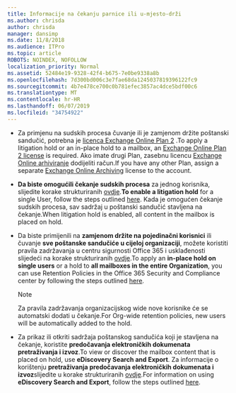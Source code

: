 ```yaml
---
title: Informacije na čekanju parnice ili u-mjesto-drži
ms.author: chrisda
author: chrisda
manager: dansimp
ms.date: 11/8/2018
ms.audience: ITPro
ms.topic: article
ROBOTS: NOINDEX, NOFOLLOW
localization_priority: Normal
ms.assetid: 52484e19-9328-42f4-b675-7e0be9338a8b
ms.openlocfilehash: 7d300bd006c3e7fae68da1245037819396122fc9
ms.sourcegitcommit: 4b7e478ce700c0b781efec3857ac4dce5bdf00c6
ms.translationtype: MT
ms.contentlocale: hr-HR
ms.lasthandoff: 06/07/2019
ms.locfileid: "34754922"
---
```

- <span data-ttu-id="ecbe4-102">Za primjenu na sudskih procesa čuvanje ili je zamjenom držite poštanski sandučić, potrebna je [licenca Exchange Online Plan 2](https://docs.microsoft.com/office365/servicedescriptions/office-365-platform-service-description/office-365-plan-options) .</span><span class="sxs-lookup"><span data-stu-id="ecbe4-102">To apply a litigation hold or an in-place hold to a mailbox, an [Exchange Online Plan 2 license](https://docs.microsoft.com/office365/servicedescriptions/office-365-platform-service-description/office-365-plan-options) is required.</span></span> <span data-ttu-id="ecbe4-103">Ako imate drugi Plan, zasebnu licencu [Exchange Online arhiviranje](https://docs.microsoft.com/office365/servicedescriptions/exchange-online-archiving-service-description/exchange-online-archiving-service-description) dodijeliti račun.</span><span class="sxs-lookup"><span data-stu-id="ecbe4-103">If you have any other Plan, assign a separate [Exchange Online Archiving](https://docs.microsoft.com/office365/servicedescriptions/exchange-online-archiving-service-description/exchange-online-archiving-service-description) license to the account.</span></span> 
    
- <span data-ttu-id="ecbe4-104">**Da biste omogućili čekanje sudskih procesa** za jednog korisnika, slijedite korake strukturiranih [ovdje](https://docs.microsoft.com/office365/SecurityCompliance/place-a-mailbox-on-litigation-hold).</span><span class="sxs-lookup"><span data-stu-id="ecbe4-104">**To enable a litigation hold** for a single User, follow the steps outlined [here](https://docs.microsoft.com/office365/SecurityCompliance/place-a-mailbox-on-litigation-hold).</span></span> <span data-ttu-id="ecbe4-105">Kada je omogućen čekanje sudskih procesa, sav sadržaj u poštanski sandučić stavljena na čekanje.</span><span class="sxs-lookup"><span data-stu-id="ecbe4-105">When litigation hold is enabled, all content in the mailbox is placed on hold.</span></span>
    
- <span data-ttu-id="ecbe4-106">Da biste primijenili na **zamjenom držite na pojedinačni korisnici** ili čuvanje **sve poštanske sandučiće u cijeloj organizaciji**, možete koristiti pravila zadržavanja u centru sigurnosti Office 365 i usklađenosti slijedeći na korake strukturiranih [ovdje](https://docs.microsoft.com/Office365/securitycompliance/retention-policies ).</span><span class="sxs-lookup"><span data-stu-id="ecbe4-106">To apply an **in-place hold on single users** or a hold to **all mailboxes in the entire Organization**, you can use Retention Policies in the Office 365 Security and Compliance center by following the steps outlined [here](https://docs.microsoft.com/Office365/securitycompliance/retention-policies ).</span></span>
    
    > [!NOTE]
    > <span data-ttu-id="ecbe4-107">Za pravila zadržavanja organizacijskog wide nove korisnike će se automatski dodati u čekanje.</span><span class="sxs-lookup"><span data-stu-id="ecbe4-107">For Org-wide retention policies, new users will be automatically added to the hold.</span></span> 
  
- <span data-ttu-id="ecbe4-108">Za prikaz ili otkriti sadržaja poštanskog sandučića koji je stavljena na čekanje, koristite **predočavanja elektroničkih dokumenata pretraživanja i izvoz**.</span><span class="sxs-lookup"><span data-stu-id="ecbe4-108">To view or discover the mailbox content that is placed on hold, use **eDiscovery Search and Export**.</span></span> <span data-ttu-id="ecbe4-109">Za informacije o korištenju **pretraživanja predočavanja elektroničkih dokumenata i izvoz**slijedite u korake strukturiranih [ovdje](https://docs.microsoft.com/office365/securitycompliance/export-search-results).</span><span class="sxs-lookup"><span data-stu-id="ecbe4-109">For information on using **eDiscovery Search and Export**, follow the steps outlined [here](https://docs.microsoft.com/office365/securitycompliance/export-search-results).</span></span>
    


